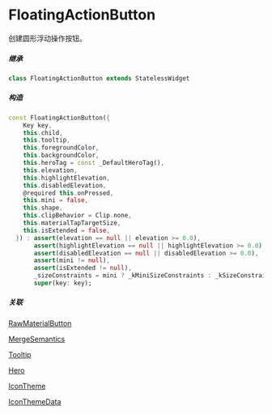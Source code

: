 # FloatingActionButton

创建圆形浮动操作按钮。

##### 继承
``` dart
class FloatingActionButton extends StatelessWidget
```
##### 构造

``` dart
const FloatingActionButton({
    Key key,
    this.child,
    this.tooltip,
    this.foregroundColor,
    this.backgroundColor,
    this.heroTag = const _DefaultHeroTag(),
    this.elevation,
    this.highlightElevation,
    this.disabledElevation,
    @required this.onPressed,
    this.mini = false,
    this.shape,
    this.clipBehavior = Clip.none,
    this.materialTapTargetSize,
    this.isExtended = false,
  }) : assert(elevation == null || elevation >= 0.0),
       assert(highlightElevation == null || highlightElevation >= 0.0),
       assert(disabledElevation == null || disabledElevation >= 0.0),
       assert(mini != null),
       assert(isExtended != null),
       _sizeConstraints = mini ? _kMiniSizeConstraints : _kSizeConstraints,
       super(key: key);
```
##### 关联

[RawMaterialButton](./RawMaterialButton.html)

[MergeSemantics](./MergeSemantics.html)

[Tooltip](./Tooltip.html)

[Hero](./Hero.html)

[IconTheme](./IconTheme.html)

[IconThemeData](./IconThemeData.html)